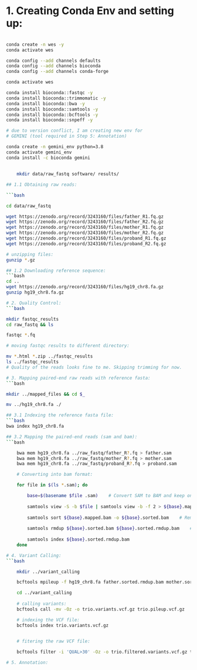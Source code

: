 # 1. Creating Conda Env and setting up:

```bash
    
conda create -n wes -y
conda activate wes

conda config --add channels defaults
conda config --add channels bioconda
conda config --add channels conda-forge

conda activate wes

conda install bioconda::fastqc -y
conda install bioconda::trimmomatic -y
conda install bioconda::bwa -y
conda install bioconda::samtools -y
conda install bioconda::bcftools -y
conda install bioconda::snpeff -y

# due to version conflict, I am creating new env for 
# GEMINI (tool required in Step 5: Annotation)

conda create -n gemini_env python=3.8
conda activate gemini_env
conda install -c bioconda gemini
```

## 

```bash
    mkdir data/raw_fastq software/ results/

## 1.1 Obtaining raw reads:

```bash

cd data/raw_fastq

wget https://zenodo.org/record/3243160/files/father_R1.fq.gz
wget https://zenodo.org/record/3243160/files/father_R2.fq.gz
wget https://zenodo.org/record/3243160/files/mother_R1.fq.gz
wget https://zenodo.org/record/3243160/files/mother_R2.fq.gz
wget https://zenodo.org/record/3243160/files/proband_R1.fq.gz
wget https://zenodo.org/record/3243160/files/proband_R2.fq.gz

# unzipping files:
gunzip *.gz

## 1.2 Downloading reference sequence:
```bash
cd ..
wget https://zenodo.org/record/3243160/files/hg19_chr8.fa.gz
gunzip hg19_chr8.fa.gz

# 2. Quality Control:
```bash

mkdir fastqc_results
cd raw_fastq && ls

fastqc *.fq

# moving fastqc results to different directory:

mv *.html *.zip ../fastqc_results
ls ../fastqc_results
# Quality of the reads looks fine to me. Skipping trimming for now.

# 3. Mapping paired-end raw reads with reference fasta:
```bash

mkdir ../mapped_files && cd $_

mv ../hg19_chr8.fa ./

## 3.1 Indexing the reference fasta file:
```bash
bwa index hg19_chr8.fa 

## 3.2 Mapping the paired-end reads (sam and bam):
```bash

    bwa mem hg19_chr8.fa ../raw_fastq/father_R?.fq > father.sam
    bwa mem hg19_chr8.fa ../raw_fastq/mother_R?.fq > mother.sam
    bwa mem hg19_chr8.fa ../raw_fastq/proband_R?.fq > proband.sam

    # Converting into bam format:

    for file in $(ls *.sam); do

        base=$(basename $file .sam)    # Convert SAM to BAM and keep only properly paired reads
    
        samtools view -S -b $file | samtools view -b -f 2 > ${base}.mapped.bam    # Sort the BAM file
    
        samtools sort ${base}.mapped.bam -o ${base}.sorted.bam    # Remove duplicates
    
        samtools rmdup ${base}.sorted.bam ${base}.sorted.rmdup.bam    # Index the final BAM file
    
        samtools index ${base}.sorted.rmdup.bam
    done

# 4. Variant Calling:
```bash

    mkdir ../variant_calling

    bcftools mpileup -f hg19_chr8.fa father.sorted.rmdup.bam mother.sorted.rmdup.bam proband.sorted.rmdup.bam -Oz -o ../variant_calling/trio.pileup.vcf.gz

    cd ../variant_calling
    
    # calling variants:
    bcftools call -mv -Oz -o trio.variants.vcf.gz trio.pileup.vcf.gz

    # indexing the VCF file:
    bcftools index trio.variants.vcf.gz
    

    # fitering the raw VCF file:

    bcftools filter -i 'QUAL>30' -Oz -o trio.filtered.variants.vcf.gz trio.variants.vcf.gz

# 5. Annotation:




    




    